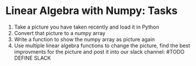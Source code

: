 # Linear Algebra with Numpy: Tasks

1. Take a picture you have taken recently and load it in Python
2. Convert that picture to a numpy array
3. Write a function to show the numpy array as picture again
4. Use multiple linear algebra functions to change the picture, find the best improvments for the picture and post it into our slack channel: #TODO DEFINE SLACK